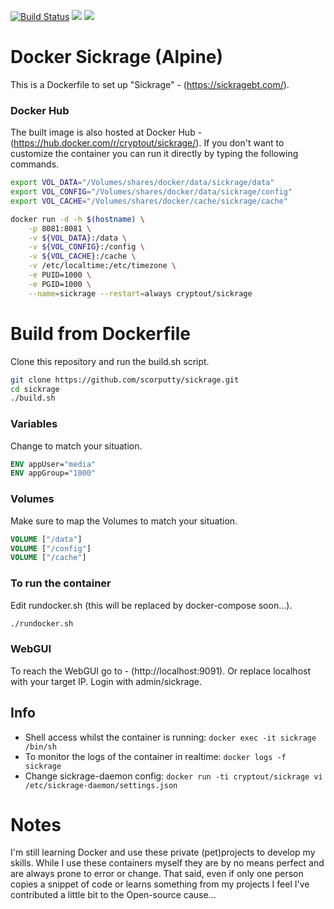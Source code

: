 [![Build Status](https://travis-ci.org/scorputty/sickrage.svg?branch=master)](https://travis-ci.org/scorputty/sickrage) [![](https://images.microbadger.com/badges/image/cryptout/sickrage.svg)](https://microbadger.com/images/cryptout/sickrage "Get your own image badge on microbadger.com") [![](https://images.microbadger.com/badges/version/cryptout/sickrage.svg)](https://microbadger.com/images/cryptout/sickrage "Get your own version badge on microbadger.com")

# Docker Sickrage (Alpine)

This is a Dockerfile to set up "Sickrage" - (https://sickragebt.com/).

### Docker Hub
The built image is also hosted at Docker Hub - (https://hub.docker.com/r/cryptout/sickrage/).
If you don't want to customize the container you can run it directly by typing the following commands.
```sh
export VOL_DATA="/Volumes/shares/docker/data/sickrage/data"
export VOL_CONFIG="/Volumes/shares/docker/data/sickrage/config"
export VOL_CACHE="/Volumes/shares/docker/cache/sickrage/cache"

docker run -d -h $(hostname) \
    -p 8081:8081 \
    -v ${VOL_DATA}:/data \
    -v ${VOL_CONFIG}:/config \
    -v ${VOL_CACHE}:/cache \
    -v /etc/localtime:/etc/timezone \
    -e PUID=1000 \
    -e PGID=1000 \
    --name=sickrage --restart=always cryptout/sickrage
```

# Build from Dockerfile
Clone this repository and run the build.sh script.
```sh
git clone https://github.com/scorputty/sickrage.git
cd sickrage
./build.sh
```

### Variables
Change to match your situation.
```Dockerfile
ENV appUser="media"
ENV appGroup="1000"
```

### Volumes
Make sure to map the Volumes to match your situation.
```Dockerfile
VOLUME ["/data"]
VOLUME ["/config"]
VOLUME ["/cache"]
```

### To run the container
Edit rundocker.sh (this will be replaced by docker-compose soon...).
```sh
./rundocker.sh
```

### WebGUI
To reach the WebGUI go to - (http://localhost:9091).
Or replace localhost with your target IP. Login with admin/sickrage.

## Info
* Shell access whilst the container is running: `docker exec -it sickrage /bin/sh`
* To monitor the logs of the container in realtime: `docker logs -f sickrage`
* Change sickrage-daemon config: `docker run -ti cryptout/sickrage vi /etc/sickrage-daemon/settings.json`

# Notes
I'm still learning Docker and use these private (pet)projects to develop my skills.
While I use these containers myself they are by no means perfect and are always prone to error or change.
That said, even if only one person copies a snippet of code or learns something from my projects I feel I've contributed a little bit to the Open-source cause...

